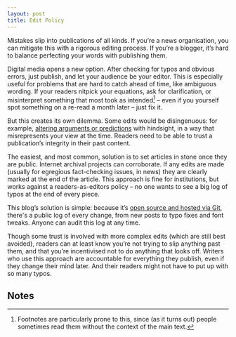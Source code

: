 ```yaml
---
layout: post
title: Edit Policy
---
```


Mistakes slip into publications of all kinds. If you’re a news organisation, you can mitigate this with a rigorous editing process. If you’re a blogger, it’s hard to balance perfecting your words with publishing them.

Digital media opens a new option. After checking for typos and obvious errors, just publish, and let your audience be your editor. This is especially useful for problems that are hard to catch ahead of time, like ambiguous wording. If your readers nitpick your equations, ask for clarification, or misinterpret something that most took as intended[^1] – even if you yourself spot something on a re-read a month later – just fix it.

But this creates its own dilemma. Some edits would be disingenuous: for example, [altering arguments or predictions](https://fullfact.org/health/cummings-blog-coronavirus/) with hindsight, in a way that misrepresents your view at the time. Readers need to be able to trust a publication’s integrity in their past content.

The easiest, and most common, solution is to set articles in stone once they are public. Internet archival projects can corroborate. If any edits are made (usually for egregious fact-checking issues, in news) they are clearly marked at the end of the article. This approach is fine for institutions, but works against a readers-as-editors policy – no one wants to see a big log of typos at the end of every piece.

This blog’s solution is simple: because it’s [open source and hosted via Git](https://github.com/MikeInnes/mikeinnes.github.io), there's a public log of every change, from new posts to typo fixes and font tweaks. Anyone can audit this log at any time.

Though some trust is involved with more complex edits (which are still best avoided), readers can at least know you’re not trying to slip anything past them, and that you’re incentivised not to do anything that looks off. Writers who use this approach are accountable for everything they publish, even if they change their mind later. And their readers might not have to put up with so many typos.

## Notes

[^1]:
     Footnotes are particularly prone to this, since (as it turns out) people sometimes read them without the context of the main text.
